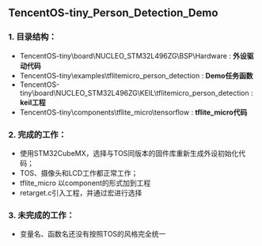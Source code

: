## TencentOS-tiny_Person_Detection_Demo

### 1. 目录结构：

- TencentOS-tiny\board\NUCLEO_STM32L496ZG\BSP\Hardware : **外设驱动代码**
- TencentOS-tiny\examples\tflitemicro_person_detection : **Demo任务函数**
- TencentOS-tiny\board\NUCLEO_STM32L496ZG\KEIL\tflitemicro_person_detection : **keil工程**
- TencentOS-tiny\components\tflite_micro\tensorflow : **tflite_micro代码**

### 2. 完成的工作：

- 使用STM32CubeMX，选择与TOS同版本的固件库重新生成外设初始化代码；
- TOS、摄像头和LCD工作都正常工作；
- tflite_micro 以component的形式加到工程
- retarget.c引入工程，并通过宏进行选择

### 3. 未完成的工作：

- 变量名、函数名还没有按照TOS的风格完全统一


